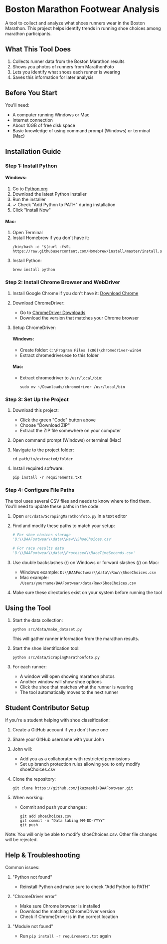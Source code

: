 # Boston Marathon Footwear Analysis

A tool to collect and analyze what shoes runners wear in the Boston Marathon. This project helps identify trends in running shoe choices among marathon participants.

## What This Tool Does

1. Collects runner data from the Boston Marathon results
2. Shows you photos of runners from MarathonFoto
3. Lets you identify what shoes each runner is wearing
4. Saves this information for later analysis

## Before You Start

You'll need:
- A computer running Windows or Mac
- Internet connection
- About 10GB of free disk space
- Basic knowledge of using command prompt (Windows) or terminal (Mac)

## Installation Guide

### Step 1: Install Python

#### Windows:
1. Go to [Python.org](https://www.python.org/downloads/)
2. Download the latest Python installer
3. Run the installer
4. ✓ Check "Add Python to PATH" during installation
5. Click "Install Now"

#### Mac:
1. Open Terminal
2. Install Homebrew if you don't have it:
   ```
   /bin/bash -c "$(curl -fsSL https://raw.githubusercontent.com/Homebrew/install/master/install.sh)"
   ```
3. Install Python:
   ```
   brew install python
   ```

### Step 2: Install Chrome Browser and WebDriver

1. Install Google Chrome if you don't have it: [Download Chrome](https://www.google.com/chrome/)

2. Download ChromeDriver:
   - Go to [ChromeDriver Downloads](https://chromedriver.chromium.org/downloads)
   - Download the version that matches your Chrome browser

3. Setup ChromeDriver:
   #### Windows:
   - Create folder: `C:\Program Files (x86)\chromedriver-win64`
   - Extract chromedriver.exe to this folder

   #### Mac:
   - Extract chromedriver to `/usr/local/bin`:
     ```
     sudo mv ~/Downloads/chromedriver /usr/local/bin
     ```

### Step 3: Set Up the Project

1. Download this project:
   - Click the green "Code" button above
   - Choose "Download ZIP"
   - Extract the ZIP file somewhere on your computer

2. Open command prompt (Windows) or terminal (Mac)

3. Navigate to the project folder:
   ```
   cd path/to/extracted/folder
   ```

4. Install required software:
   ```
   pip install -r requirements.txt
   ```

### Step 4: Configure File Paths

The tool uses several CSV files and needs to know where to find them. You'll need to update these paths in the code:

1. Open `src/data/ScrapingMarathonfoto.py` in a text editor

2. Find and modify these paths to match your setup:
   ```python
   # For shoe choices storage
   'D:\\BAAFootwear\\data\\Raw\\ShoeChoices.csv'
   
   # For race results data
   'D:\\BAAFootwear\\data\\Processed\\RaceTimeSeconds.csv'
   ```

3. Use double backslashes (\\) on Windows or forward slashes (/) on Mac:
   - Windows example: `D:\\BAAFootwear\\data\\Raw\\ShoeChoices.csv`
   - Mac example: `/Users/yourname/BAAFootwear/data/Raw/ShoeChoices.csv`

4. Make sure these directories exist on your system before running the tool

## Using the Tool

1. Start the data collection:
   ```
   python src/data/make_dataset.py
   ```
   This will gather runner information from the marathon results.

2. Start the shoe identification tool:
   ```
   python src/data/ScrapingMarathonfoto.py
   ```

3. For each runner:
   - A window will open showing marathon photos
   - Another window will show shoe options
   - Click the shoe that matches what the runner is wearing
   - The tool automatically moves to the next runner

## Student Contributor Setup

If you're a student helping with shoe classification:

1. Create a GitHub account if you don't have one

2. Share your GitHub username with your John

3. John will:
   - Add you as a collaborator with restricted permissions
   - Set up branch protection rules allowing you to only modify shoeChoices.csv

4. Clone the repository:
   ```
   git clone https://github.com/jkuzmeski/BAAFootwear.git
   ```

5. When working:
   - Commit and push your changes:
     ```
     git add shoeChoices.csv
     git commit -m "Data labing MM-DD-YYYY"
     git push
     ```

Note: You will only be able to modify shoeChoices.csv. Other file changes will be rejected.

## Help & Troubleshooting

Common issues:

1. "Python not found"
   - Reinstall Python and make sure to check "Add Python to PATH"

2. "ChromeDriver error"
   - Make sure Chrome browser is installed
   - Download the matching ChromeDriver version
   - Check if ChromeDriver is in the correct location

3. "Module not found"
   - Run `pip install -r requirements.txt` again




